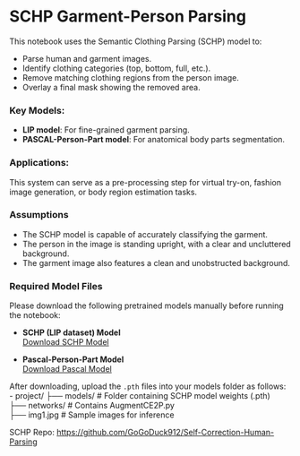 # SCHP Garment-Person Parsing

This notebook uses the Semantic Clothing Parsing (SCHP) model to:
- Parse human and garment images.
- Identify clothing categories (top, bottom, full, etc.).
- Remove matching clothing regions from the person image.
- Overlay a final mask showing the removed area.

### Key Models:
- **LIP model**: For fine-grained garment parsing.
- **PASCAL-Person-Part model**: For anatomical body parts segmentation.

### Applications:
This system can serve as a pre-processing step for virtual try-on, fashion image generation, or body region estimation tasks.

### Assumptions

- The SCHP model is capable of accurately classifying the garment.
- The person in the image is standing upright, with a clear and uncluttered background.
- The garment image also features a clean and unobstructed background.


### Required Model Files

Please download the following pretrained models manually before running the notebook:

- **SCHP (LIP dataset) Model**  
  [Download SCHP Model](https://drive.google.com/file/d/1k4dllHpu0bdx38J7H28rVVLpU-kOHmnH/view?usp=sharing)

- **Pascal-Person-Part Model**  
  [Download Pascal Model](https://drive.google.com/file/d/1E5YwNKW2VOEayK9mWCS3Kpsxf-3z04ZE/view?usp=sharing)

After downloading, upload the `.pth` files into your models folder as follows: -
project/
├── models/                 # Folder containing SCHP model weights (.pth)<br>
├── networks/               # Contains AugmentCE2P.py<br>
├── img1.jpg                # Sample images for inference<br>


SCHP Repo: https://github.com/GoGoDuck912/Self-Correction-Human-Parsing
